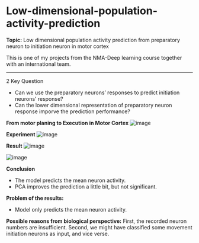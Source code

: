 # Low-dimensional-population-activity-prediction

**Topic:** Low dimensional population activity prediction from preparatory neuron to initiation neuron 
in motor cortex

This is one of my projects from the NMA-Deep learning course together with an international team.

------------------

2 Key Question

- Can we use the preparatory neurons’ responses to predict initiation neurons’ response?
- Can the lower dimensional representation of preparatory neuron response imporve the prediction performance?

**From motor planing to Execution in Motor Cortex**
![image](https://user-images.githubusercontent.com/66479775/140597422-8ee86dcd-6a05-437d-9d35-75e32c5019df.png)

**Experiment**
![image](https://user-images.githubusercontent.com/66479775/140597433-5a218a12-760a-451b-944d-cbc755666526.png)

**Result**
![image](https://user-images.githubusercontent.com/66479775/140597441-7902d512-db2c-4492-a24a-2c834a827441.png)

![image](https://user-images.githubusercontent.com/66479775/140597449-07be0c48-d779-4106-a07b-f5c7d4e4ecfc.png)


**Conclusion**
- The model predicts the mean neuron activity.
- PCA improves the prediction a little bit, but not significant.

**Problem of the results:**
- Model only predicts the mean neuron activity.

**Possible reasons from biological perspective:**
First, the recorded neuron numbers are insufficient.
Second, we might have classified some movement initiation neurons as input, and vice verse.
